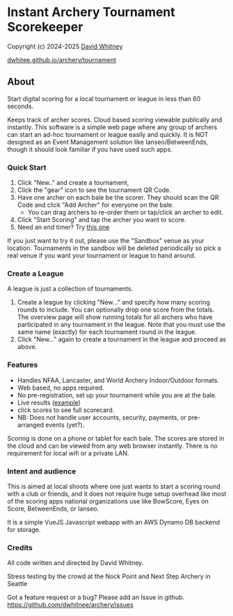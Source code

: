 # Instant Archery Tournament Scorekeeper
Copyright (c) 2024-2025 <a href="https://dwhitnee.github.io">David Whitney</a>

[dwhitee.github.io/archery/tournament](https://dwhitnee.github.io/archery/tournament)

## About
Start digital scoring for a local tournament or league in less than 60 seconds.

Keeps track of archer scores. Cloud based scoring viewable publically and instantly.
This software is a simple web page where any group of archers can start an
ad-hoc tournament or league easily and quickly. It is NOT designed as
an Event Management solution like Ianseo/BetweenEnds, though it should look
familiar if you have used such apps.

### Quick Start
1. Click "New.." and create a tournament,
2. Click the "gear" icon to see the tournament QR Code.
3. Have one archer on each bale be the scorer. They should scan the QR Code and click "Add
   Archer" for everyone on the bale.
   - You can drag archers to re-order them or tap/click an archer to edit.
4. Click "Start Scoring" and tap the archer you want to score.
5. Need an end timer? Try [this one](https://dwhitnee.github.io/archery/timer/)

If you just want to try it out, please use the "Sandbox" venue as your
location. Tournaments in the sandbox will be deleted periodically so
pick a real venue if you want your tournament or league to hand around.

### Create a League
A league is just a collection of tournaments.
1. Create a league by clicking "New..." and specify how many scoring rounds to include. You can
optionally drop one score from the totals. The overview page will show
running totals for all archers who have participated in any tournament
in the league. Note that you must use the same name (exactly) for each
tournament round in the league.
2. Click "New..." again to create a tournament in the league and
   proceed as above.

### Features
 - Handles NFAA, Lancaster, and World Archery Indoor/Outdoor formats.
 - Web based, no apps required.
 - No pre-registration, set up your tournament while you are at the bale.
 - Live results ([example](https://dwhitnee.github.io/archery/tournament/overview/?leagueId=5))
 - click scores to see full scorecard.
 - NB: Does not handle user accounts, security, payments, or pre-arranged events (yet?).

Scoring is done on a phone or tablet for each bale.
The scores are stored in the cloud and can be viewed from any
web browser instantly. There is no requirement for local wifi or a
private LAN.


### Intent and audience
This is aimed at local shoots where one just wants to start a scoring
round with a club or friends, and it does not require huge setup overhead like
most of the scoring apps national organizations use
like BowScore, Eyes on Score, BetweenEnds, or Ianseo.

It is a simple VueJS Javascript webapp with an AWS Dynamo DB
backend for storage.


### Credits
All code written and directed by David Whitney.

Stress testing by the crowd at the Nock Point and Next Step Archery in Seattle

Got a feature request or a bug?  Please add an Issue in github.
https://github.com/dwhitnee/archery/issues
